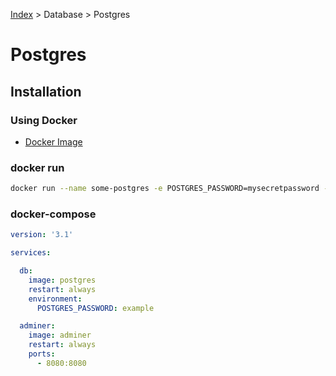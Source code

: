 [Index][home] > Database > Postgres

# Postgres

## Installation

### Using Docker
- [Docker Image](https://hub.docker.com/_/postgres)

### docker run
```bash
docker run --name some-postgres -e POSTGRES_PASSWORD=mysecretpassword -d postgres
```

### docker-compose
```yml
version: '3.1'

services:

  db:
    image: postgres
    restart: always
    environment:
      POSTGRES_PASSWORD: example

  adminer:
    image: adminer
    restart: always
    ports:
      - 8080:8080
```



[home]: /dev-guide
